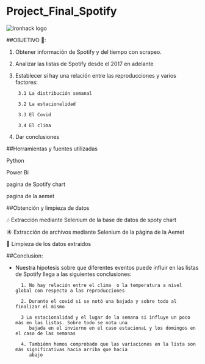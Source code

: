 # Project_Final_Spotify


![Ironhack logo](https://i.imgur.com/1QgrNNw.png)     

##OBJETIVO 🎯:

1. Obtener información de Spotify y del tiempo con scrapeo.
2. Analizar las listas de Spotify desde el 2017 en adelante
3. Establecer si hay una relación entre las reproducciones y varios factores:

        3.1 La distribución semanal

        3.2 La estacionalidad

        3.3 El Covid

        3.4 El clima
        
4. Dar conclusiones

##Herramientas y fuentes utilizadas


Python

Power Bi 
  
pagina de Spotify chart 
 
pagina de la aemet 
 

##Obtención y limpieza de datos

🎶 Extracción mediante Selenium de la base de datos de spoty chart 

☀️ Extracción de archivos mediante Selenium de la página de la Aemet

🛁 Limpieza de los datos extraidos


##Conclusion:

 - Nuestra hipotesis sobre que diferentes eventos puede influir en las listas de Spotify llega a las siguientes
        conclusiones:
        
        
         1. No hay relación entre el clima  o la temperatura a nivel global con respecto a las reproducciones
         
         2. Durante el covid si se notó una bajada y sobre todo al finalizar el mismo 

         3 La estacionalidad y el lugar de la semana si influye un poco más en las listas. Sobre todo se nota una 
            bajada en el invierno en el caso estacionaL y los domingos en el caso de las semanas

         4. Tambiémn hemos comprobado que las variaciones en la lista son más significativas hacia arriba que hacia
            abajo







